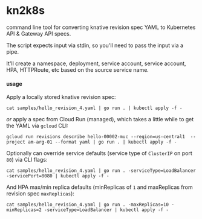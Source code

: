 # kn2k8s

command line tool for converting knative revision spec YAML to Kubernetes API & Gateway API specs. 

The script expects input via stdin, so you'll need to pass the input via a pipe.

It'll create a namespace, deployment, service account, service account, HPA, HTTPRoute, etc based on the source service name.

#### usage

Apply a locally stored knative revision spec:

```cat samples/hello_revision_4.yaml | go run . | kubectl apply -f -```

*or* apply a spec from Cloud Run (managed), which takes a little while to get the YAML via `gcloud` CLI:

```gcloud run revisions describe hello-00002-muc --region=us-central1  --project am-arg-01 --format yaml | go run . | kubectl apply -f -```

Optionally can override service defaults (service type of `ClusterIP` on port `80`) via CLI flags:

```cat samples/hello_revision_4.yaml | go run . -serviceType=LoadBalancer -servicePort=8080 | kubectl apply -f -```

And HPA max/min replica defaults (minReplicas of `1` and maxReplicas from revision spec `maxReplicas`):

```cat samples/hello_revision_4.yaml | go run . -maxReplicas=10 -minReplicas=2 -serviceType=LoadBalancer | kubectl apply -f -```